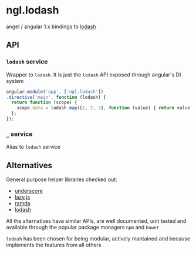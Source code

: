 ngl.lodash
==========

angel / angular 1.x bindings to [lodash](https://github.com/lodash/lodash)

API
---

### `lodash` service

Wrapper to `lodash`. It is just the `lodash` API exposed through
angular's DI system

```js
angular.module('app', ['ngl.lodash'])
.directive('main', function (lodash) {
  return function (scope) {
    scope.data = lodash.map([1, 2, 3], function (value) { return value * 2; });
  };
});
```

### `_` service

Alias to `lodash` service

Alternatives
------------

General purpose helper libraries checked out:

  * [underscore](https://github.com/jashkenas/underscore)
  * [lazy.js](https://github.com/dtao/lazy.js)
  * [ramda](https://github.com/ramda/ramda)
  * [lodash](https://github.com/lodash/lodash)

All the alternatives have similar APIs, are well documented,  unit tested and
available through the popular package managers `npm` and `bower`

`lodash` has been chosen for being modular, actively mantained and because
implements the features from all others
